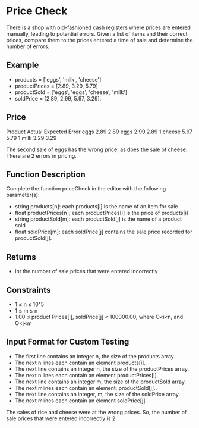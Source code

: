 # Price Check

There is a shop with old-fashioned cash registers where prices are entered manually, leading to potential errors. Given a list of items and their correct prices, compare them to the prices entered a time of sale and determine the number of errors.

## Example
* products        = ['eggs', 'milk', 'cheese']
* productPrices   = [2.89, 3.29, 5.79]
* productSold     = ['eggs', 'eggs', 'cheese', 'milk']
* soldPrice       = [2.89, 2.99, 5.97, 3.29].

## Price
Product     Actual      Expected        Error
eggs        2.89        2.89
eggs        2.99        2.89            1
cheese      5.97        5.79            1
milk        3.29        3.29

The second sale of eggs has the wrong price, as does the sale of cheese. There are 2 errors in pricing.

## Function Description

Complete the function priceCheck in the editor with the following parameter(s):
* string products[n]: each products[i] is the name of an item for sale
* float productPrices[n]; each productPrices[i] is the price of products[i]
* string productSold[m]: each productSold[j] is the name of a product sold
* float soldPrice[m]: each soldPrice[j] contains the sale price recorded for productSold[j].

## Returns

* int the number of sale prices that were entered incorrectly

## Constraints

* 1 ≤ n ≤ 10^5
* 1 ≤ m ≤ n
* 1.00 ≤ product Prices[i], soldPrice[j] < 100000.00, where O<i<n, and O<j<m

## Input Format for Custom Testing

* The first line contains an integer n, the size of the products array.
* The next n lines each contain an element products[i].
* The next line contains an integer n, the size of the productPrices array.
* The next n lines each contain an element productPrices[i].
* The next line contains an integer m, the size of the productSold array.
* The next mlines each contain an element, productSold[j]..
* The next line contains an integer, m, the size of the soldPrice array.
* The next mlines each contain an element soldPrice[j].


The sales of rice and cheese were at the wrong prices. So, the number of sale prices that were entered incorrectly is 2.